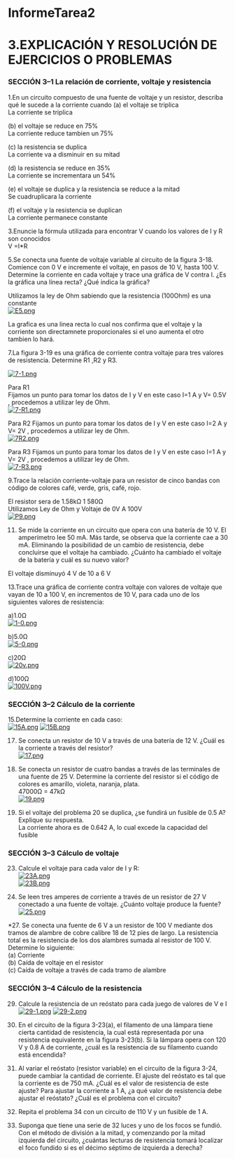# InformeTarea2
# 3.EXPLICACIÓN Y RESOLUCIÓN DE EJERCICIOS O PROBLEMAS
### SECCIÓN 3–1 La relación de corriente, voltaje y resistencia
1.En un circuito compuesto de una fuente de voltaje y un resistor, describa qué le sucede a la corriente cuando
(a) el voltaje se triplica<br>
La corriente se triplica<br> 

(b) el voltaje se reduce en 75%<br>
La corriente reduce tambien un 75%<br>

(c) la resistencia se duplica<br>
La corriente va a disminuir en su mitad<br>

(d) la resistencia se reduce en 35%<br>
La corriente se incrementara un 54%<br>

(e) el voltaje se duplica y la resistencia se reduce a la mitad<br>
Se cuadruplicara la corriente<br>

(f) el voltaje y la resistencia se duplican<br>
La corriente permanece constante<br>

3.Enuncie la fórmula utilizada para encontrar V cuando los valores de I y R son conocidos<br>
V  =I*R<br>

5.Se conecta una fuente de voltaje variable al circuito de la figura 3-18. Comience con 0 V e incremente
el voltaje, en pasos de 10 V, hasta 100 V. Determine la corriente en cada voltaje y trace una gráfica de
V contra I. ¿Es la gráfica una línea recta? ¿Qué indica la gráfica?<br>

Utilizamos la ley de Ohm sabiendo que la resistencia (100Ohm) es una constante <br>
[![E5.png](https://i.postimg.cc/rwQCHcpy/E5.png)](https://postimg.cc/LJg1qcfG)<br>

La grafica es una linea recta lo cual nos confirma que el voltaje y la corriente son directamnete proporcionales si el uno aumenta el otro tambien lo hará.<br>

7.La figura 3-19 es una gráfica de corriente contra voltaje para tres valores de resistencia. Determine R1
,R2 y R3.<br>

[![7-1.png](https://i.postimg.cc/CM8KrNKz/7-1.png)](https://postimg.cc/Wt2jh0gv)<br>

Para R1<br>
Fijamos un punto para tomar los datos de I y V en este caso I=1 A y V= 0.5V , procedemos a utilizar ley de Ohm.<br>
[![7-R1.png](https://i.postimg.cc/Y0BtB5Sj/7-R1.png)](https://postimg.cc/vghJWSfd)<br>

Para R2
Fijamos un punto para tomar los datos de I y V en este caso I=2 A y V= 2V , procedemos a utilizar ley de Ohm.<br>
[![7R2.png](https://i.postimg.cc/httcnbK8/7R2.png)](https://postimg.cc/8j9qBvJs)<br>

Para R3
Fijamos un punto para tomar los datos de I y V en este caso I=1 A y V= 2V , procedemos a utilizar ley de Ohm.<br>
[![7-R3.png](https://i.postimg.cc/DyB3xJ1S/7-R3.png)](https://postimg.cc/D8JNZzjh)<br>

9.Trace la relación corriente-voltaje para un resistor de cinco bandas con código de colores café, verde,
gris, café, rojo.<br>

El resistor sera de 1.58kΩ 1 580Ω<br>
Utilizamos Ley de Ohm y Voltaje de 0V A 100V<br>
[![P9.png](https://i.postimg.cc/yYJyb2Z0/P9.png)](https://postimg.cc/svrWB6K2)<br>

11. Se mide la corriente en un circuito que opera con una batería de 10 V. El amperímetro lee 50 mA. Más
tarde, se observa que la corriente cae a 30 mA. Eliminando la posibilidad de un cambio de resistencia,
debe concluirse que el voltaje ha cambiado. ¿Cuánto ha cambiado el voltaje de la batería y cuál es su
nuevo valor?<br>

El voltaje disminuyó 4 V de 10 a 6 V<br>

13.Trace una gráfica de corriente contra voltaje con valores de voltaje que vayan de 10 a 100 V, en incrementos de 10 V, para cada uno de los siguientes valores de resistencia:<br>

a)1.0Ω<br>
[![1-0.png](https://i.postimg.cc/2yxJVMCH/1-0.png)](https://postimg.cc/vxcXKPg9)<br>

b)5.0Ω<br>
[![5-0.png](https://i.postimg.cc/Vs4D0jjH/5-0.png)](https://postimg.cc/5jYwZQKw)<br>

c)20Ω<br>
[![20v.png](https://i.postimg.cc/m2J37VhV/20v.png)](https://postimg.cc/jL6JbHHJ)<br>

d)100Ω<br>
[![100V.png](https://i.postimg.cc/m2vMPD65/100V.png)](https://postimg.cc/YhxjVp76)<br>

### SECCIÓN 3–2 Cálculo de la corriente
15.Determine la corriente en cada caso:<br>
[![15A.png](https://i.postimg.cc/VNZ1GSMf/15A.png)](https://postimg.cc/f3d6kRBp)
[![15B.png](https://i.postimg.cc/G2ZRRZq6/15B.png)](https://postimg.cc/mzNJN6xS)<br>

17. Se conecta un resistor de 10 V a través de una batería de 12 V. ¿Cuál es la corriente a través del resistor?<br>
[![17.png](https://i.postimg.cc/90pLb9R1/17.png)](https://postimg.cc/648V5yhG)<br>

19. Se conecta un resistor de cuatro bandas a través de las terminales de una fuente de 25 V. Determine la
corriente del resistor si el código de colores es amarillo, violeta, naranja, plata.<br>
47000Ω = 47kΩ<br>
[![19.png](https://i.postimg.cc/4yVYRvbb/19.png)](https://postimg.cc/7JPHg2Rf)<br>

21. Si el voltaje del problema 20 se duplica, ¿se fundirá un fusible de 0.5 A? Explique su respuesta.<br>
La corriente ahora es de 0.642 A, lo cual excede la capacidad del fusible<br>

### SECCIÓN 3–3 Cálculo de voltaje<br>
23. Calcule el voltaje para cada valor de I y R:<br>
[![23A.png](https://i.postimg.cc/xTFC8Ttb/23A.png)](https://postimg.cc/tYWymy0X)<br>
[![23B.png](https://i.postimg.cc/Vkxk9Zyf/23B.png)](https://postimg.cc/NKxtB4fS)<br>

25. Se leen tres amperes de corriente a través de un resistor de 27 V conectado a una fuente de voltaje.
¿Cuánto voltaje produce la fuente?<br>
[![25.png](https://i.postimg.cc/cJ0VNfw7/25.png)](https://postimg.cc/CRrvGBvd)<br>

*27. Se conecta una fuente de 6 V a un resistor de 100 V mediante dos tramos de alambre de cobre calibre
18 de 12 pies de largo. La resistencia total es la resistencia de los dos alambres sumada al resistor de
100 V. Determine lo siguiente:<br>
(a) Corriente<br>
(b) Caída de voltaje en el resistor<br>
(c) Caída de voltaje a través de cada tramo de alambre<br>

### SECCIÓN 3–4 Cálculo de la resistencia<br>
29. Calcule la resistencia de un reóstato para cada juego de valores de V e I
[![29-1.png](https://i.postimg.cc/vT4mLJmm/29-1.png)](https://postimg.cc/V0c1zHny)
[![29-2.png](https://i.postimg.cc/zGZfKPYJ/29-2.png)](https://postimg.cc/mtjRGjrq)

31. En el circuito de la figura 3-23(a), el filamento de una lámpara tiene cierta cantidad de resistencia, la
cual está representada por una resistencia equivalente en la figura 3-23(b). Si la lámpara opera con
120 V y 0.8 A de corriente, ¿cuál es la resistencia de su filamento cuando está encendida?


33. Al variar el reóstato (resistor variable) en el circuito de la figura 3-24, puede cambiar la cantidad de corriente. El ajuste del reóstato es tal que la corriente es de 750 mA. ¿Cuál es el valor de resistencia de
este ajuste? Para ajustar la corriente a 1 A, ¿a qué valor de resistencia debe ajustar el reóstato? ¿Cuál
es el problema con el circuito?



35. Repita el problema 34 con un circuito de 110 V y un fusible de 1 A.



37. Suponga que tiene una serie de 32 luces y uno de los focos se fundió. Con el método de división a la
mitad, y comenzando por la mitad izquierda del circuito, ¿cuántas lecturas de resistencia tomará localizar el foco fundido si es el décimo séptimo de izquierda a derecha?




